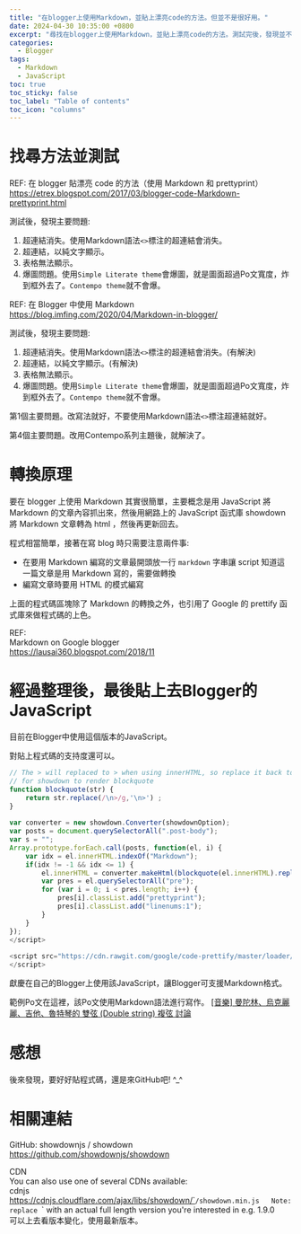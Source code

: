 ```yaml
---
title: "在blogger上使用Markdown，並貼上漂亮code的方法。但並不是很好用。"
date: 2024-04-30 10:35:00 +0800
excerpt: "尋找在blogger上使用Markdown，並貼上漂亮code的方法。測試完後，發現並不是很好用。要好好貼程式碼，還是來GitHub吧! ^_^"
categories:
  - Blogger
tags:
  - Markdown
  - JavaScript
toc: true
toc_sticky: false
toc_label: "Table of contents"
toc_icon: "columns"
---
```


# 找尋方法並測試

REF: 在 blogger 貼漂亮 code 的方法（使用 Markdown 和 prettyprint）  
<https://etrex.blogspot.com/2017/03/blogger-code-Markdown-prettyprint.html>

測試後，發現主要問題:  
1. 超連結消失。使用Markdown語法`<>`標注的超連結會消失。
2. 超連結，以純文字顯示。
3. 表格無法顯示。
4. 爆圖問題。使用`Simple Literate theme`會爆圖，就是圖面超過Po文寬度，炸到框外去了。`Contempo theme`就不會爆。

REF: 在 Blogger 中使用 Markdown  
<https://blog.imfing.com/2020/04/Markdown-in-blogger/>

測試後，發現主要問題:  
1. 超連結消失。使用Markdown語法`<>`標注的超連結會消失。(有解決)
2. 超連結，以純文字顯示。(有解決)
3. 表格無法顯示。
4. 爆圖問題。使用`Simple Literate theme`會爆圖，就是圖面超過Po文寬度，炸到框外去了。`Contempo theme`就不會爆。

第1個主要問題。改寫法就好，不要使用Markdown語法`<>`標注超連結就好。

第4個主要問題。改用Contempo系列主題後，就解決了。

# 轉換原理

要在 blogger 上使用 Markdown 其實很簡單，主要概念是用 JavaScript 將 Markdown 的文章內容抓出來，然後用網路上的 JavaScript 函式庫 showdown 將 Markdown 文章轉為 html ，然後再更新回去。

程式相當簡單，接著在寫 blog 時只需要注意兩件事:

- 在要用 Markdown 編寫的文章最開頭放一行 `markdown` 字串讓 script 知道這一篇文章是用 Markdown 寫的，需要做轉換
- 編寫文章時要用 HTML 的模式編寫

上面的程式碼區塊除了 Markdown 的轉換之外，也引用了 Google 的 prettify 函式庫來做程式碼的上色。

REF:  
Markdown on Google blogger  
<https://lausai360.blogspot.com/2018/11>

# 經過整理後，最後貼上去Blogger的JavaScript

目前在Blogger中使用這個版本的JavaScript。

對貼上程式碼的支持度還可以。

```javascript
// The > will replaced to > when using innerHTML, so replace it back to >
// for showdown to render blockquote
function blockquote(str) {
    return str.replace(/\n>/g,'\n>') ;
}
 
var converter = new showdown.Converter(showdownOption);
var posts = document.querySelectorAll(".post-body");
var s = "";
Array.prototype.forEach.call(posts, function(el, i) {
    var idx = el.innerHTML.indexOf("Markdown");
    if(idx != -1 && idx <= 1) {
        el.innerHTML = converter.makeHtml(blockquote(el.innerHTML).replace("Markdown",""));
        var pres = el.querySelectorAll("pre");
        for (var i = 0; i < pres.length; i++) {
            pres[i].classList.add("prettyprint");
            pres[i].classList.add("linenums:1");
        }
    }
});
</script>
 
<script src="https://cdn.rawgit.com/google/code-prettify/master/loader/run_prettify.js">
</script>
```

獻慶在自己的Blogger上使用該JavaScript，讓Blogger可支援Markdown格式。

範例Po文在這裡，該Po文使用Markdown語法進行寫作。
[[音樂] 曼陀林、烏克麗麗、吉他、魯特琴的 雙弦 (Double string) 複弦 討論](<https://dream-and-creation.blogspot.com/2024/02/Markdown.html>)

# 感想

後來發現，要好好貼程式碼，還是來GitHub吧! ^_^

# 相關連結

GitHub: showdownjs / showdown  
<https://github.com/showdownjs/showdown>

CDN  
You can also use one of several CDNs available:  
cdnjs  
https://cdnjs.cloudflare.com/ajax/libs/showdown/`<version tag>`/showdown.min.js  
Note: replace `<version tag>` with an actual full length version you're interested in e.g. 1.9.0  
可以上去看版本變化，使用最新版本。
